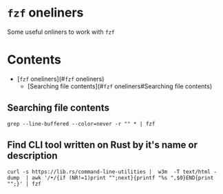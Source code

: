 # `fzf` oneliners

Some useful onliners to work with `fzf`

# Contents

- [`fzf` oneliners](#`fzf` oneliners)
  - [Searching file contents](#`fzf` oneliners#Searching file contents)

## Searching file contents
  ```
  grep --line-buffered --color=never -r "" * | fzf
  ```
  
## Find CLI tool written on Rust by it's name or description

```
curl -s https://lib.rs/command-line-utilities |  w3m  -T text/html -dump  | awk '/•/{if (NR!=1)print "";next}{printf "%s ",$0}END{print "";}' | fzf
```
